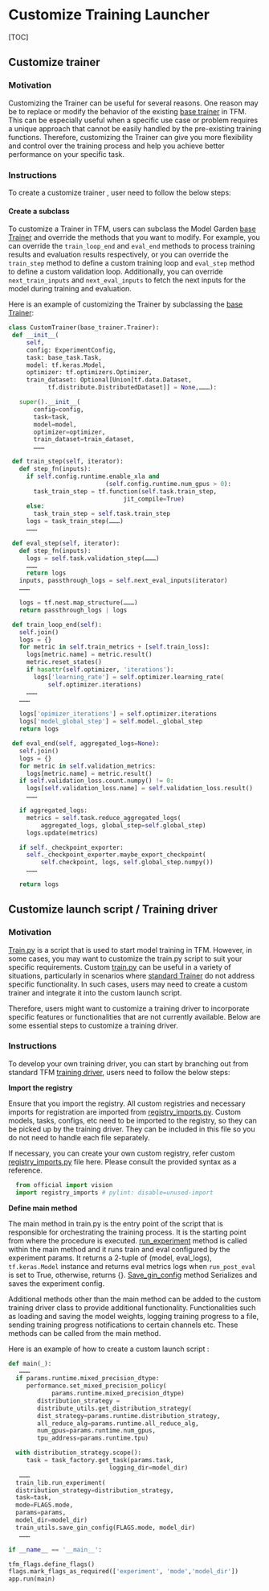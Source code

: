 # Customize Training Launcher

[TOC]
## Customize trainer

### Motivation

Customizing the Trainer can be useful for several reasons. One reason may be to
replace or modify the behavior of the existing
[base trainer](https://github.com/tensorflow/models/blob/master/official/core/base_trainer.py#L15)
in TFM. This can be especially useful when a specific use case or problem
requires a unique approach that cannot be easily handled by the pre-existing
training functions. Therefore, customizing the Trainer can give you more
flexibility and control over the training process and help you achieve better
performance on your specific task.

### Instructions

To create a customize trainer , user need to follow the below steps:

#### Create a subclass

To customize a Trainer in TFM, users can subclass the Model Garden
[base Trainer](https://github.com/tensorflow/models/blob/master/official/core/base_trainer.py#L64)
and override the methods that you want to modify. For example, you can override
the `train_loop_end` and `eval_end` methods to process training results and
evaluation results respectively, or you can override the `train_step` method to
define a custom training loop and `eval_step` method to define a custom
validation loop. Additionally, you can override `next_train_inputs` and
`next_eval_inputs` to fetch the next inputs for the model during training and
evaluation.

Here is an example of customizing the Trainer by subclassing the [base Trainer](https://github.com/tensorflow/models/blob/master/official/core/base_trainer.py#L137):

```python
class CustomTrainer(base_trainer.Trainer):
 def __init__(
     self,
     config: ExperimentConfig,
     task: base_task.Task,
     model: tf.keras.Model,
     optimizer: tf.optimizers.Optimizer,
     train_dataset: Optional[Union[tf.data.Dataset,
           tf.distribute.DistributedDataset]] = None,………):

   super().__init__(
       config=config,
       task=task,
       model=model,
       optimizer=optimizer,
       train_dataset=train_dataset,
       ………

 def train_step(self, iterator):
   def step_fn(inputs):
     if self.config.runtime.enable_xla and 
                           (self.config.runtime.num_gpus > 0):
       task_train_step = tf.function(self.task.train_step, 
                                jit_compile=True)
     else:
       task_train_step = self.task.train_step
     logs = task_train_step(………)
     ………

 def eval_step(self, iterator):
   def step_fn(inputs):
     logs = self.task.validation_step(………)
     ………
     return logs
   inputs, passthrough_logs = self.next_eval_inputs(iterator)
   ………

   logs = tf.nest.map_structure(………)
   return passthrough_logs | logs

 def train_loop_end(self):
   self.join()
   logs = {}
   for metric in self.train_metrics + [self.train_loss]:
     logs[metric.name] = metric.result()
     metric.reset_states()
     if hasattr(self.optimizer, 'iterations'):
       logs['learning_rate'] = self.optimizer.learning_rate(
           self.optimizer.iterations)
     ………
   ………

   logs['opimizer_iterations'] = self.optimizer.iterations
   logs['model_global_step'] = self.model._global_step 
   return logs

 def eval_end(self, aggregated_logs=None):
   self.join()
   logs = {}
   for metric in self.validation_metrics:
     logs[metric.name] = metric.result()
   if self.validation_loss.count.numpy() != 0:
     logs[self.validation_loss.name] = self.validation_loss.result()
     ………

   if aggregated_logs:
     metrics = self.task.reduce_aggregated_logs(
         aggregated_logs, global_step=self.global_step)
     logs.update(metrics)

   if self._checkpoint_exporter:
     self._checkpoint_exporter.maybe_export_checkpoint(
         self.checkpoint, logs, self.global_step.numpy())
     ………

   return logs
```
## Customize launch script / Training driver

### Motivation

[Train.py](https://github.com/tensorflow/models/blob/master/official/vision/train.py)
is a script that is used to start model training in TFM. However, in some cases,
you may want to customize the train.py script to suit your specific
requirements. Custom
[train.py](https://github.com/tensorflow/models/blob/master/official/vision/train.py)
can be useful in a variety of situations, particularly in scenarios where
[standard Trainer](https://github.com/tensorflow/models/blob/master/official/core/base_trainer.py#L137)
do not address specific functionality. In such cases, users may need to create a
custom trainer and integrate it into the custom launch script.

Therefore, users might want to customize a training driver to incorporate
specific features or functionalities that are not currently available. Below are
some essential steps to customize a training driver.

### Instructions

To develop your own training driver, you can start by branching out from
standard TFM
[training driver](https://github.com/tensorflow/models/blob/master/official/vision/train.py),
users need to follow the below steps:

**Import the registry**

Ensure that you import the registry. All custom registries and necessary imports
for registration are imported from
[registry_imports.py](https://github.com/tensorflow/models/blob/master/official/vision/registry_imports.py).
Custom models, tasks, configs, etc need to be imported to the registry, so they
can be picked up by the training driver. They can be included in this file so
you do not need to handle each file separately.

If necessary, you can create your own custom registry, refer custom
[registry_imports.py](https://github.com/tensorflow/models/blob/master/official/vision/registry_imports.py)
file here. Please consult the provided syntax as a reference.

```python
  from official import vision
  import registry_imports # pylint: disable=unused-import
```

**Define main method**

The main method in train.py is the entry point of the script that is responsible
for orchestrating the training process. It is the starting point from where the
procedure is executed.
​[​run_experiment](https://github.com/tensorflow/models/blob/master/official/core/train_lib.py#L309)
method is called within the main method and it runs train and eval configured by
the experiment params. It returns a 2-tuple of (model, eval_logs),
`tf.keras.Model` instance and returns eval metrics logs when `run_post_eval` is
set to True, otherwise, returns {}.
[Save_gin_config](https://github.com/tensorflow/models/blob/master/official/core/train_utils.py#L405)
method Serializes and saves the experiment config.

Additional methods other than the main method can be added to the custom
    training driver class to provide additional functionality. Functionalities
    such as loading and saving the model weights, logging training progress to a
    file, sending training progress notifications to certain channels etc. These
    methods can be called from the main method.

Here is an example of how to create a custom launch script :

```python
def main(_):
   ………
  if params.runtime.mixed_precision_dtype:
     performance.set_mixed_precision_policy(
            params.runtime.mixed_precision_dtype)
        distribution_strategy =
        distribute_utils.get_distribution_strategy(
        dist_strategy=params.runtime.distribution_strategy,
        all_reduce_alg=params.runtime.all_reduce_alg,
        num_gpus=params.runtime.num_gpus,
        tpu_address=params.runtime.tpu)

  with distribution_strategy.scope():
     task = task_factory.get_task(params.task,
                            logging_dir=model_dir)
   ………
  train_lib.run_experiment(
  distribution_strategy=distribution_strategy,
  task=task,
  mode=FLAGS.mode,
  params=params,
  model_dir=model_dir)
  train_utils.save_gin_config(FLAGS.mode, model_dir)
   ………

if __name__ == '__main__':

tfm_flags.define_flags()
flags.mark_flags_as_required(['experiment', 'mode','model_dir'])
app.run(main)

```